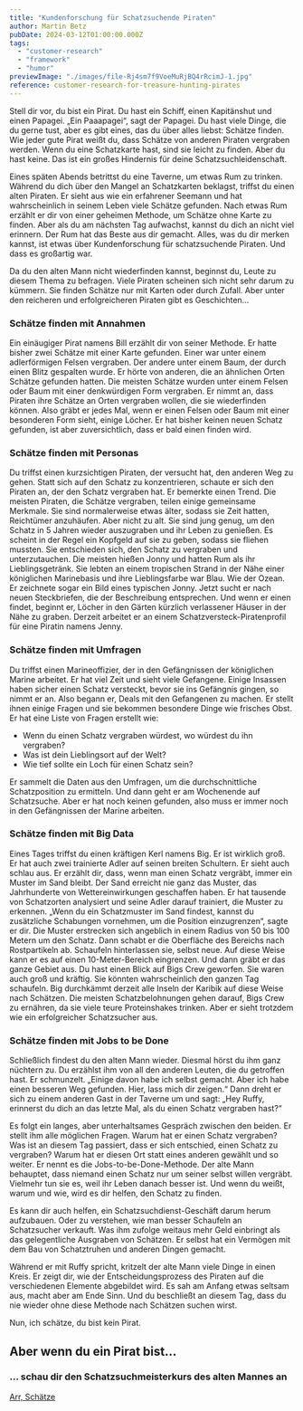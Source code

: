 ```yaml
---
title: "Kundenforschung für Schatzsuchende Piraten"
author: Martin Betz
pubDate: 2024-03-12T01:00:00.000Z
tags:
  - "customer-research"
  - "framework"
  - "humor"
previewImage: "./images/file-Rj4sm7f9VoeMuRjBQ4rRcimJ-1.jpg"
reference: customer-research-for-treasure-hunting-pirates
---
```


Stell dir vor, du bist ein Pirat. Du hast ein Schiff, einen Kapitänshut und einen Papagei. „Ein Paaapagei“, sagt der Papagei. Du hast viele Dinge, die du gerne tust, aber es gibt eines, das du über alles liebst: Schätze finden. Wie jeder gute Pirat weißt du, dass Schätze von anderen Piraten vergraben werden. Wenn du eine Schatzkarte hast, sind sie leicht zu finden. Aber du hast keine. Das ist ein großes Hindernis für deine Schatzsuchleidenschaft.

Eines späten Abends betrittst du eine Taverne, um etwas Rum zu trinken. Während du dich über den Mangel an Schatzkarten beklagst, triffst du einen alten Piraten. Er sieht aus wie ein erfahrener Seemann und hat wahrscheinlich in seinem Leben viele Schätze gefunden. Nach etwas Rum erzählt er dir von einer geheimen Methode, um Schätze ohne Karte zu finden. Aber als du am nächsten Tag aufwachst, kannst du dich an nicht viel erinnern. Der Rum hat das Beste aus dir gemacht. Alles, was du dir merken kannst, ist etwas über Kundenforschung für schatzsuchende Piraten. Und dass es großartig war.

Da du den alten Mann nicht wiederfinden kannst, beginnst du, Leute zu diesem Thema zu befragen. Viele Piraten scheinen sich nicht sehr darum zu kümmern. Sie finden Schätze nur mit Karten oder durch Zufall. Aber unter den reicheren und erfolgreicheren Piraten gibt es Geschichten...

### Schätze finden mit Annahmen

Ein einäugiger Pirat namens Bill erzählt dir von seiner Methode. Er hatte bisher zwei Schätze mit einer Karte gefunden. Einer war unter einem adlerförmigen Felsen vergraben. Der andere unter einem Baum, der durch einen Blitz gespalten wurde. Er hörte von anderen, die an ähnlichen Orten Schätze gefunden hatten. Die meisten Schätze wurden unter einem Felsen oder Baum mit einer denkwürdigen Form vergraben. Er nimmt an, dass Piraten ihre Schätze an Orten vergraben wollen, die sie wiederfinden können. Also gräbt er jedes Mal, wenn er einen Felsen oder Baum mit einer besonderen Form sieht, einige Löcher. Er hat bisher keinen neuen Schatz gefunden, ist aber zuversichtlich, dass er bald einen finden wird.

### Schätze finden mit Personas

Du triffst einen kurzsichtigen Piraten, der versucht hat, den anderen Weg zu gehen. Statt sich auf den Schatz zu konzentrieren, schaute er sich den Piraten an, der den Schatz vergraben hat. Er bemerkte einen Trend. Die meisten Piraten, die Schätze vergraben, teilen einige gemeinsame Merkmale. Sie sind normalerweise etwas älter, sodass sie Zeit hatten, Reichtümer anzuhäufen. Aber nicht zu alt. Sie sind jung genug, um den Schatz in 5 Jahren wieder auszugraben und ihr Leben zu genießen. Es scheint in der Regel ein Kopfgeld auf sie zu geben, sodass sie fliehen mussten. Sie entschieden sich, den Schatz zu vergraben und unterzutauchen. Die meisten hießen Jonny und hatten Rum als ihr Lieblingsgetränk. Sie lebten an einem tropischen Strand in der Nähe einer königlichen Marinebasis und ihre Lieblingsfarbe war Blau. Wie der Ozean. Er zeichnete sogar ein Bild eines typischen Jonny. Jetzt sucht er nach neuen Steckbriefen, die der Beschreibung entsprechen. Und wenn er einen findet, beginnt er, Löcher in den Gärten kürzlich verlassener Häuser in der Nähe zu graben. Derzeit arbeitet er an einem Schatzversteck-Piratenprofil für eine Piratin namens Jenny.

### Schätze finden mit Umfragen

Du triffst einen Marineoffizier, der in den Gefängnissen der königlichen Marine arbeitet. Er hat viel Zeit und sieht viele Gefangene. Einige Insassen haben sicher einen Schatz versteckt, bevor sie ins Gefängnis gingen, so nimmt er an. Also begann er, Deals mit den Gefangenen zu machen. Er stellt ihnen einige Fragen und sie bekommen besondere Dinge wie frisches Obst. Er hat eine Liste von Fragen erstellt wie:

- Wenn du einen Schatz vergraben würdest, wo würdest du ihn vergraben?
- Was ist dein Lieblingsort auf der Welt?
- Wie tief sollte ein Loch für einen Schatz sein?

Er sammelt die Daten aus den Umfragen, um die durchschnittliche Schatzposition zu ermitteln. Und dann geht er am Wochenende auf Schatzsuche. Aber er hat noch keinen gefunden, also muss er immer noch in den Gefängnissen der Marine arbeiten.

### Schätze finden mit Big Data

Eines Tages triffst du einen kräftigen Kerl namens Big. Er ist wirklich groß. Er hat auch zwei trainierte Adler auf seinen breiten Schultern. Er sieht auch schlau aus. Er erzählt dir, dass, wenn man einen Schatz vergräbt, immer ein Muster im Sand bleibt. Der Sand erreicht nie ganz das Muster, das Jahrhunderte von Wettereinwirkungen geschaffen haben. Er hat tausende von Schatzorten analysiert und seine Adler darauf trainiert, die Muster zu erkennen. „Wenn du ein Schatzmuster im Sand findest, kannst du zusätzliche Schabungen vornehmen, um die Position einzugrenzen“, sagte er dir. Die Muster erstrecken sich angeblich in einem Radius von 50 bis 100 Metern um den Schatz. Dann schabt er die Oberfläche des Bereichs nach Rostpartikeln ab. Schaufeln hinterlassen sie, selbst neue. Auf diese Weise kann er es auf einen 10-Meter-Bereich eingrenzen. Und dann gräbt er das ganze Gebiet aus. Du hast einen Blick auf Bigs Crew geworfen. Sie waren auch groß und kräftig. Sie könnten wahrscheinlich den ganzen Tag schaufeln. Big durchkämmt derzeit alle Inseln der Karibik auf diese Weise nach Schätzen. Die meisten Schatzbelohnungen gehen darauf, Bigs Crew zu ernähren, da sie viele teure Proteinshakes trinken. Aber er sieht trotzdem wie ein erfolgreicher Schatzsucher aus.

### Schätze finden mit Jobs to be Done

Schließlich findest du den alten Mann wieder. Diesmal hörst du ihm ganz nüchtern zu. Du erzählst ihm von all den anderen Leuten, die du getroffen hast. Er schmunzelt. „Einige davon habe ich selbst gemacht. Aber ich habe einen besseren Weg gefunden. Hier, lass mich dir zeigen.“ Dann dreht er sich zu einem anderen Gast in der Taverne um und sagt: „Hey Ruffy, erinnerst du dich an das letzte Mal, als du einen Schatz vergraben hast?“

Es folgt ein langes, aber unterhaltsames Gespräch zwischen den beiden. Er stellt ihm alle möglichen Fragen. Warum hat er einen Schatz vergraben? Was ist an diesem Tag passiert, dass er sich entschied, einen Schatz zu vergraben? Warum hat er diesen Ort statt eines anderen gewählt und so weiter. Er nennt es die Jobs-to-be-Done-Methode. Der alte Mann behauptet, dass niemand einen Schatz nur um seiner selbst willen vergräbt. Vielmehr tun sie es, weil ihr Leben danach besser ist. Und wenn du weißt, warum und wie, wird es dir helfen, den Schatz zu finden.

Es kann dir auch helfen, ein Schatzsuchdienst-Geschäft darum herum aufzubauen. Oder zu verstehen, wie man besser Schaufeln an Schatzsucher verkauft. Was ihm zufolge weitaus mehr Geld einbringt als das gelegentliche Ausgraben von Schätzen. Er selbst hat ein Vermögen mit dem Bau von Schatztruhen und anderen Dingen gemacht.

Während er mit Ruffy spricht, kritzelt der alte Mann viele Dinge in einen Kreis. Er zeigt dir, wie der Entscheidungsprozess des Piraten auf die verschiedenen Elemente abgebildet wird. Es sah am Anfang etwas seltsam aus, macht aber am Ende Sinn. Und du beschließt an diesem Tag, dass du nie wieder ohne diese Methode nach Schätzen suchen wirst.

Nun, ich schätze, du bist kein Pirat.

## Aber wenn du ein Pirat bist...

### ... schau dir den Schatzsuchmeisterkurs des alten Mannes an

[Arr, Schätze](/leistungen/mastering-jobs-to-be-done-online-workshop/)